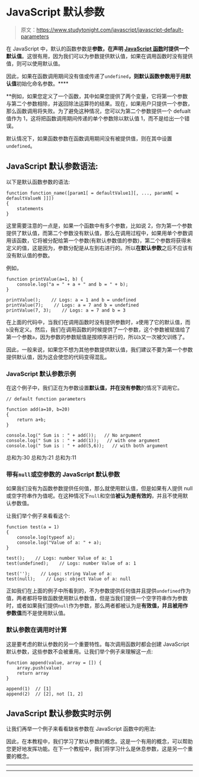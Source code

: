 # JavaScript 默认参数

> 原文：<https://www.studytonight.com/javascript/javascript-default-parameters>

在 JavaScript 中，默认的函数参数是**参数，在声明 [JavaScript 函数](https://www.studytonight.com/javascript/javascript-functions)时提供一个默认值**。这很有用，因为我们可以为参数提供默认值，如果在调用函数时没有提供值，则可以使用默认值。

因此，如果在函数调用期间没有值或传递了`undefined`**，则默认函数参数用于用默认值**初始化命名参数。****

 **例如，如果您定义了一个函数，其中如果您提供了两个变量，它将第一个参数与第二个参数相除，并返回除法运算符的结果。现在，如果用户只提供一个参数，那么函数调用将失败。为了避免这种情况，您可以为第二个参数提供一个 defualt 值作为 1，这将把函数调用期间传递的单个参数除以默认值 1，而不是给出一个错误。

默认情况下，如果函数参数在函数调用期间没有被提供值，则在其中设置`undefined`。

## JavaScript 默认参数语法:

以下是默认函数参数的语法:

```
function function_name([param1[ = defaultValue1][, ..., paramN[ = defaultValueN ]]]) 
{
    statements
}
```

这里需要注意的一点是，如果一个函数中有多个参数，比如说 2，你为第一个参数提供了默认值，而第二个参数没有默认值，那么在调用过程中，如果用单个参数调用该函数，它将被分配给第一个参数(有默认参数值的参数)，第二个参数将获得未定义的值，这是因为，参数分配是从左到右进行的。所以**在默认参数**之后不应该有没有默认值的参数。

例如，

```
function printValue(a=1, b) {
    console.log("a = " + a + " and b = " + b);
}

printValue();    // Logs: a = 1 and b = undefined
printValue(7);    // Logs: a = 7 and b = undefined
printValue(7, 3);    // Logs: a = 7 and b = 3
```

在上面的代码中，当我们在调用函数时没有提供参数时，`a`使用了它的默认值，而`b`没有定义。然后，我们在调用函数的时候提供了一个参数，这个参数被赋值给了第一个参数`a`，因为参数的参数赋值是按顺序进行的，所以`b`又一次被欠训练了。

因此，一般来说，如果您不想为其他参数提供默认值，我们建议不要为第一个参数提供默认值，因为这会使您的代码变得混乱。

### JavaScript 默认参数示例

在这个例子中，我们正在为参数设置**默认值，并在没有参数**的情况下调用它。

```
// default function parameters

function add(a=10, b=20)
{
	return a+b;
}

console.log(" Sum is : " + add());   // No argument
console.log(" Sum is : " + add(1));   // with one argument
console.log(" Sum is : " + add(5,6));   // with both argument
```

总和为:30
总和为:21
总和为:11

### 带有`null`或空参数的 JavaScript 默认参数

如果我们没有为函数参数提供任何值，那么就使用默认值，但是如果有人提供 null 或空字符串作为值呢。在这种情况下`null`和空值**被认为是有效的**，并且不使用默认参数值。

让我们举个例子来看看这个:

```
function test(a = 1)
{
    console.log(typeof a);
    console.log("Value of a: " + a);
}

test();    // Logs: number Value of a: 1
test(undefined);    // Logs: number Value of a: 1

test('');    // Logs: string Value of a: 
test(null);    // Logs: object Value of a: null
```

正如我们在上面的例子中所看到的，不为参数提供任何值并且提供`undefined`作为值，两者都将导致函数使用默认参数值，但是当我们提供一个空字符串作为参数时，或者如果我们提供`null`作为参数，那么两者都被认为是**有效值，并且被用作参数值**而不是使用默认值。

### 默认参数在调用时计算

这是要考虑的默认参数的另一个重要特性。每次调用函数时都会创建 JavaScript 默认参数，这些参数不会被重用。让我们举个例子来理解这一点:

```
function append(value, array = []) {
    array.push(value)
    return array
}

append(1)  // [1]
append(2)  // [2], not [1, 2]
```

## JavaScript 默认参数实时示例

让我们再举一个例子来看看缺省参数在 JavaScript 函数中的用法:

因此，在本教程中，我们学习了默认参数的概念。这是一个有用的概念，可以帮助您更好地发挥功能。在下一个教程中，我们将学习什么是休息参数，这是另一个重要的概念。

* * *

* * ***